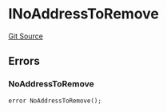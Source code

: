 # INoAddressToRemove
[Git Source](https://github.com/thrackle-io/tron/blob/1ba87bf9bb403411ce677f8e83126c3bf8cfa713/src/common/IErrors.sol)


## Errors
### NoAddressToRemove

```solidity
error NoAddressToRemove();
```

